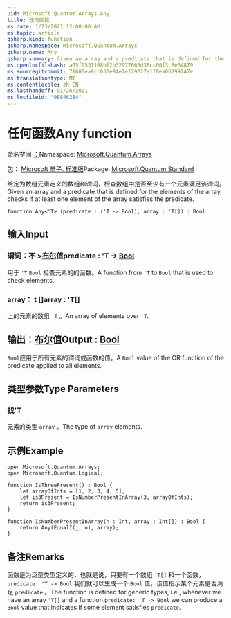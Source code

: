```yaml
---
uid: Microsoft.Quantum.Arrays.Any
title: 任何函数
ms.date: 1/23/2021 12:00:00 AM
ms.topic: article
qsharp.kind: function
qsharp.namespace: Microsoft.Quantum.Arrays
qsharp.name: Any
qsharp.summary: Given an array and a predicate that is defined for the elements of the array, checks if at least one element of the array satisfies the predicate.
ms.openlocfilehash: a05f9531168bf2b32977665d38cc00f3c8e64879
ms.sourcegitcommit: 71605ea9cc630e84e7ef29027e1f0ea06299747e
ms.translationtype: MT
ms.contentlocale: zh-CN
ms.lasthandoff: 01/26/2021
ms.locfileid: "98846284"
---
```

# <a name="any-function"></a><span data-ttu-id="d9eb1-102">任何函数</span><span class="sxs-lookup"><span data-stu-id="d9eb1-102">Any function</span></span>

<span data-ttu-id="d9eb1-103">命名空间 [：](xref:Microsoft.Quantum.Arrays)</span><span class="sxs-lookup"><span data-stu-id="d9eb1-103">Namespace: [Microsoft.Quantum.Arrays](xref:Microsoft.Quantum.Arrays)</span></span>

<span data-ttu-id="d9eb1-104">包： [Microsoft 量子. 标准版](https://nuget.org/packages/Microsoft.Quantum.Standard)</span><span class="sxs-lookup"><span data-stu-id="d9eb1-104">Package: [Microsoft.Quantum.Standard](https://nuget.org/packages/Microsoft.Quantum.Standard)</span></span>


<span data-ttu-id="d9eb1-105">给定为数组元素定义的数组和谓词，检查数组中是否至少有一个元素满足该谓词。</span><span class="sxs-lookup"><span data-stu-id="d9eb1-105">Given an array and a predicate that is defined for the elements of the array, checks if at least one element of the array satisfies the predicate.</span></span>

```qsharp
function Any<'T> (predicate : ('T -> Bool), array : 'T[]) : Bool
```


## <a name="input"></a><span data-ttu-id="d9eb1-106">输入</span><span class="sxs-lookup"><span data-stu-id="d9eb1-106">Input</span></span>

### <a name="predicate--t---bool"></a><span data-ttu-id="d9eb1-107">谓词：不 >[布尔](xref:microsoft.quantum.lang-ref.bool)值</span><span class="sxs-lookup"><span data-stu-id="d9eb1-107">predicate : 'T -> [Bool](xref:microsoft.quantum.lang-ref.bool)</span></span>

<span data-ttu-id="d9eb1-108">用于 `'T` `Bool` 检查元素的的函数。</span><span class="sxs-lookup"><span data-stu-id="d9eb1-108">A function from `'T` to `Bool` that is used to check elements.</span></span>


### <a name="array--t"></a><span data-ttu-id="d9eb1-109">array： t []</span><span class="sxs-lookup"><span data-stu-id="d9eb1-109">array : 'T[]</span></span>

<span data-ttu-id="d9eb1-110">上的元素的数组 `'T` 。</span><span class="sxs-lookup"><span data-stu-id="d9eb1-110">An array of elements over `'T`.</span></span>



## <a name="output--bool"></a><span data-ttu-id="d9eb1-111">输出：[布尔](xref:microsoft.quantum.lang-ref.bool)值</span><span class="sxs-lookup"><span data-stu-id="d9eb1-111">Output : [Bool](xref:microsoft.quantum.lang-ref.bool)</span></span>

<span data-ttu-id="d9eb1-112">`Bool`应用于所有元素的谓词或函数的值。</span><span class="sxs-lookup"><span data-stu-id="d9eb1-112">A `Bool` value of the OR function of the predicate applied to all elements.</span></span>

## <a name="type-parameters"></a><span data-ttu-id="d9eb1-113">类型参数</span><span class="sxs-lookup"><span data-stu-id="d9eb1-113">Type Parameters</span></span>

### <a name="t"></a><span data-ttu-id="d9eb1-114">找</span><span class="sxs-lookup"><span data-stu-id="d9eb1-114">'T</span></span>

<span data-ttu-id="d9eb1-115">元素的类型 `array` 。</span><span class="sxs-lookup"><span data-stu-id="d9eb1-115">The type of `array` elements.</span></span>

## <a name="example"></a><span data-ttu-id="d9eb1-116">示例</span><span class="sxs-lookup"><span data-stu-id="d9eb1-116">Example</span></span>

```qsharp
open Microsoft.Quantum.Arrays;
open Microsoft.Quantum.Logical;

function IsThreePresent() : Bool {
    let arrayOfInts = [1, 2, 3, 4, 5];
    let is3Present = IsNumberPresentInArray(3, arrayOfInts);
    return is3Present;
}

function IsNumberPresentInArray(n : Int, array : Int[]) : Bool {
    return Any(EqualI(_, n), array);
}
```

## <a name="remarks"></a><span data-ttu-id="d9eb1-117">备注</span><span class="sxs-lookup"><span data-stu-id="d9eb1-117">Remarks</span></span>

<span data-ttu-id="d9eb1-118">函数是为泛型类型定义的，也就是说，只要有一个数组 `'T[]` 和一个函数， `predicate: 'T -> Bool` 我们就可以生成一个 `Bool` 值，该值指示某个元素是否满足 `predicate` 。</span><span class="sxs-lookup"><span data-stu-id="d9eb1-118">The function is defined for generic types, i.e., whenever we have an array `'T[]` and a function `predicate: 'T -> Bool` we can produce a `Bool` value that indicates if some element satisfies `predicate`.</span></span>